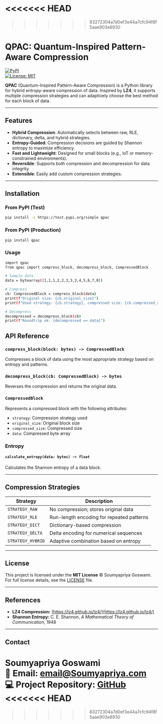 <<<<<<< HEAD
=======

>>>>>>> 83272304a7d0ef3e44a7cfc94f8f5aae903e8930
# QPAC: Quantum-Inspired Pattern-Aware Compression

[![PyPI](https://img.shields.io/pypi/v/qpac)](https://pypi.org/project/qpac/)  
[![License: MIT](https://img.shields.io/badge/License-MIT-green)](LICENSE)  

**QPAC** (Quantum-Inspired Pattern-Aware Compression) is a Python library for hybrid entropy-aware compression of data. Inspired by **LZ4**, it supports multiple compression strategies and can adaptively choose the best method for each block of data.  

---

## Features

- **Hybrid Compression**: Automatically selects between raw, RLE, dictionary, delta, and hybrid strategies.  
- **Entropy-Guided**: Compression decisions are guided by Shannon entropy to maximize efficiency.  
- **Fast and Lightweight**: Designed for small blocks (e.g., IoT or memory-constrained environments).  
- **Reversible**: Supports both compression and decompression for data integrity.  
- **Extensible**: Easily add custom compression strategies.

---

## Installation

### From PyPI (Test)
```bash
pip install -i https://test.pypi.org/simple qpac
```
### From PyPI (Production)
```bash
pip install qpac

```
### Usage
```bash
import qpac
from qpac import compress_block, decompress_block, CompressedBlock

# Sample data
data = bytearray([1,1,1,2,2,3,3,3,4,5,6,7,8])

# Compress
cb: CompressedBlock = compress_block(data)
print(f"Original size: {cb.original_size}")
print(f"Used strategy: {cb.strategy}, compressed size: {cb.compressed_size}")

# Decompress
decompressed = decompress_block(cb)
print(f"Roundtrip ok: {decompressed == data}")

```

## API Reference

### `compress_block(block: bytes) -> CompressedBlock`
Compresses a block of data using the most appropriate strategy based on entropy and patterns.

### `decompress_block(cb: CompressedBlock) -> bytes`
Reverses the compression and returns the original data.

### `CompressedBlock`
Represents a compressed block with the following attributes:

- `strategy`: Compression strategy used  
- `original_size`: Original block size  
- `compressed_size`: Compressed size  
- `data`: Compressed byte array  

### Entropy

#### `calculate_entropy(data: bytes) -> float`
Calculates the Shannon entropy of a data block.

---

## Compression Strategies

| Strategy        | Description                                          |
|-----------------|------------------------------------------------------|
| `STRATEGY_RAW`  | No compression; stores original data                |
| `STRATEGY_RLE`  | Run-length encoding for repeated patterns           |
| `STRATEGY_DICT` | Dictionary-based compression                        |
| `STRATEGY_DELTA`| Delta encoding for numerical sequences              |
| `STRATEGY_HYBRID` | Adaptive combination based on entropy             |
---

## License

This project is licensed under the **MIT License** © Soumyapriya Goswami.  
For full license details, see the [LICENSE](LICENSE) file.

---

## References

- **LZ4 Compression:** [https://lz4.github.io/lz4/](https://lz4.github.io/lz4/)  
- **Shannon Entropy:** C. E. Shannon, *A Mathematical Theory of Communication*, 1948

---

## Contact

**Soumyapriya Goswami**  
📧 Email: [email@Soumyapriya.com](mailto:soumyapriya.goswami.it2023@kgec.ac.in)  
💻 Project Repository: [GitHub](https://github.com/soumyapriyagoswami/qpac.git)
<<<<<<< HEAD
=======

>>>>>>> 83272304a7d0ef3e44a7cfc94f8f5aae903e8930
